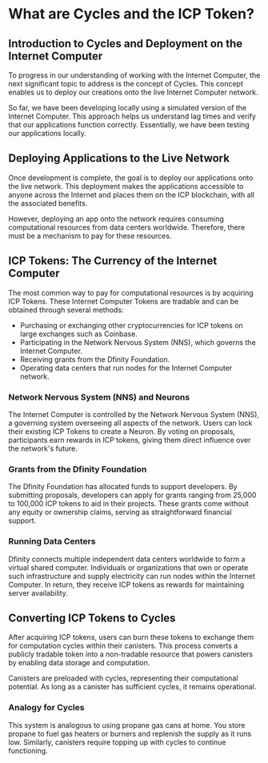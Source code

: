 # What are Cycles and the ICP Token?

## Introduction to Cycles and Deployment on the Internet Computer

To progress in our understanding of working with the Internet Computer, the next significant topic to address is the concept of Cycles. This concept enables us to deploy our creations onto the live Internet Computer network.

So far, we have been developing locally using a simulated version of the Internet Computer. This approach helps us understand lag times and verify that our applications function correctly. Essentially, we have been testing our applications locally.

## Deploying Applications to the Live Network

Once development is complete, the goal is to deploy our applications onto the live network. This deployment makes the applications accessible to anyone across the Internet and places them on the ICP blockchain, with all the associated benefits.

However, deploying an app onto the network requires consuming computational resources from data centers worldwide. Therefore, there must be a mechanism to pay for these resources.

## ICP Tokens: The Currency of the Internet Computer

The most common way to pay for computational resources is by acquiring ICP Tokens. These Internet Computer Tokens are tradable and can be obtained through several methods:

- Purchasing or exchanging other cryptocurrencies for ICP tokens on large exchanges such as Coinbase.
- Participating in the Network Nervous System (NNS), which governs the Internet Computer.
- Receiving grants from the Dfinity Foundation.
- Operating data centers that run nodes for the Internet Computer network.

### Network Nervous System (NNS) and Neurons

The Internet Computer is controlled by the Network Nervous System (NNS), a governing system overseeing all aspects of the network. Users can lock their existing ICP Tokens to create a Neuron. By voting on proposals, participants earn rewards in ICP tokens, giving them direct influence over the network's future.

### Grants from the Dfinity Foundation

The Dfinity Foundation has allocated funds to support developers. By submitting proposals, developers can apply for grants ranging from 25,000 to 100,000 ICP tokens to aid in their projects. These grants come without any equity or ownership claims, serving as straightforward financial support.

### Running Data Centers

Dfinity connects multiple independent data centers worldwide to form a virtual shared computer. Individuals or organizations that own or operate such infrastructure and supply electricity can run nodes within the Internet Computer. In return, they receive ICP tokens as rewards for maintaining server availability.

## Converting ICP Tokens to Cycles

After acquiring ICP tokens, users can burn these tokens to exchange them for computation cycles within their canisters. This process converts a publicly tradable token into a non-tradable resource that powers canisters by enabling data storage and computation.

Canisters are preloaded with cycles, representing their computational potential. As long as a canister has sufficient cycles, it remains operational.

### Analogy for Cycles

This system is analogous to using propane gas cans at home. You store propane to fuel gas heaters or burners and replenish the supply as it runs low. Similarly, canisters require topping up with cycles to continue functioning.
